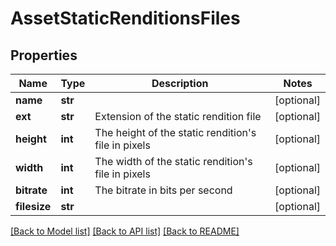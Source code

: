 # AssetStaticRenditionsFiles

## Properties
Name | Type | Description | Notes
------------ | ------------- | ------------- | -------------
**name** | **str** |  | [optional] 
**ext** | **str** | Extension of the static rendition file | [optional] 
**height** | **int** | The height of the static rendition&#39;s file in pixels | [optional] 
**width** | **int** | The width of the static rendition&#39;s file in pixels | [optional] 
**bitrate** | **int** | The bitrate in bits per second | [optional] 
**filesize** | **str** |  | [optional] 

[[Back to Model list]](../README.md#documentation-for-models) [[Back to API list]](../README.md#documentation-for-api-endpoints) [[Back to README]](../README.md)


